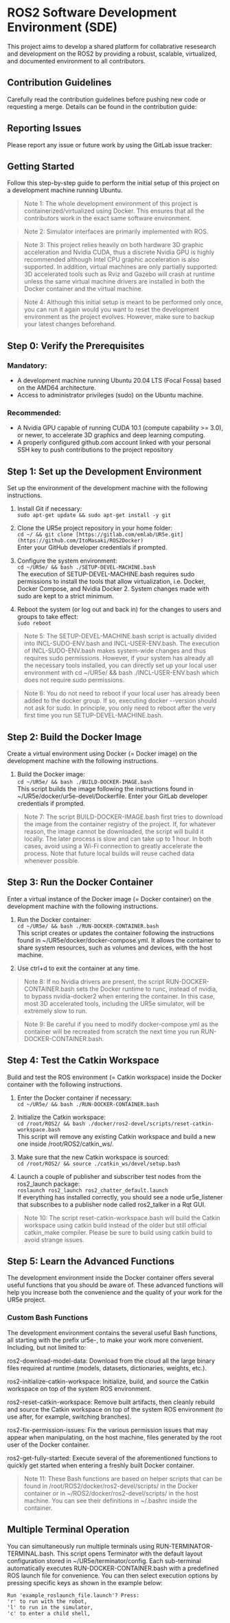 # ROS2 Software Development Environment (SDE)
This project aims to develop a shared platform for collabrative resesearch and development on the ROS2 by providing a robust, scalable, virtualized, and documented environment to all contributors.

## Contribution Guidelines
Carefully read the contribution guidelines before pushing new code or requesting a merge. Details can be found in the contribution guide:

## Reporting Issues
Please report any issue or future work by using the GitLab issue tracker:

## Getting Started
Follow this step-by-step guide to perform the initial setup of this project on a development machine running Ubuntu.

> Note 1: The whole development environment of this project is containerized/virtualized using Docker. This ensures that all the contributors work in the exact same software environment.


> Note 2: Simulator interfaces are primarily implemented with ROS.


> Note 3: This project relies heavily on both hardware 3D graphic acceleration and Nvidia CUDA, thus a discrete Nvidia GPU is highly recommended although Intel CPU graphic acceleration is also supported. In addition, virtual machines are only partially supported: 3D accelerated tools such as Rviz and Gazebo will crash at runtime unless the same virtual machine drivers are installed in both the Docker container and the virtual machine.


> Note 4: Although this initial setup is meant to be performed only once, you can run it again would you want to reset the development environment as the project evolves. However, make sure to backup your latest changes beforehand.

## Step 0: Verify the Prerequisites
### Mandatory:

- A development machine running Ubuntu 20.04 LTS (Focal Fossa) based on the AMD64 architecture.
- Access to administrator privileges (sudo) on the Ubuntu machine.

### Recommended:

- A Nvidia GPU capable of running CUDA 10.1 (compute capability >= 3.0), or newer, to accelerate 3D graphics and deep learning computing.
- A properly configured github.com account linked with your personal SSH key to push contributions to the project repository

## Step 1: Set up the Development Environment
Set up the environment of the development machine with the following instructions.

1. Install Git if necessary:  
```sudo apt-get update && sudo apt-get install -y git```


2. Clone the UR5e project repository in your home folder:  
```cd ~/ && git clone [https://gitlab.com/emlab/UR5e.git](https://github.com/ItoMasaki/ROS2Docker)```  
Enter your GitHub developer credentials if prompted.  


3. Configure the system environment:  
```cd ~/UR5e/ && bash ./SETUP-DEVEL-MACHINE.bash```  
The execution of SETUP-DEVEL-MACHINE.bash requires sudo permissions to install the tools that allow virtualization, i.e. Docker, Docker Compose, and Nvidia Docker 2. System changes made with sudo are kept to a strict minimum.


4. Reboot the system (or log out and back in) for the changes to users and groups to take effect:  
```sudo reboot```

> Note 5: The SETUP-DEVEL-MACHINE.bash script is actually divided into INCL-SUDO-ENV.bash and INCL-USER-ENV.bash. The execution of INCL-SUDO-ENV.bash makes system-wide changes and thus requires sudo permissions. However, if your system has already all the necessary tools installed, you can directly set up your local user environment with cd ~/UR5e/ && bash ./INCL-USER-ENV.bash which does not require sudo permissions.


> Note 6: You do not need to reboot if your local user has already been added to the docker group. If so, executing docker --version should not ask for sudo. In principle, you only need to reboot after the very first time you run SETUP-DEVEL-MACHINE.bash.


## Step 2: Build the Docker Image
Create a virtual environment using Docker (= Docker image) on the development machine with the following instructions.


1. Build the Docker image:  
```cd ~/UR5e/ && bash ./BUILD-DOCKER-IMAGE.bash```  
This script builds the image following the instructions found in ~/UR5e/docker/ur5e-devel/Dockerfile. Enter your GitLab developer credentials if prompted.


> Note 7: The script BUILD-DOCKER-IMAGE.bash first tries to download the image from the container registry of the project. If, for whatever reason, the image cannot be downloaded, the script will build it locally. The later process is slow and can take up to 1 hour. In both cases, avoid using a Wi-Fi connection to greatly accelerate the process. Note that future local builds will reuse cached data whenever possible.


## Step 3: Run the Docker Container
Enter a virtual instance of the Docker image (= Docker container) on the development machine with the following instructions.


1. Run the Docker container:  
```cd ~/UR5e/ && bash ./RUN-DOCKER-CONTAINER.bash```  
This script creates or updates the container following the instructions found in ~/UR5e/docker/docker-compose.yml. It allows the container to share system resources, such as volumes and devices, with the host machine.


2. Use ctrl+d to exit the container at any time.



> Note 8: If no Nvidia drivers are present, the script RUN-DOCKER-CONTAINER.bash sets the Docker runtime to runc, instead of nvidia, to bypass nvidia-docker2 when entering the container. In this case, most 3D accelerated tools, including the UR5e simulator, will be extremely slow to run.


> Note 9: Be careful if you need to modify docker-compose.yml as the container will be recreated from scratch the next time you run RUN-DOCKER-CONTAINER.bash.


## Step 4: Test the Catkin Workspace
Build and test the ROS environment (= Catkin workspace) inside the Docker container with the following instructions.


1. Enter the Docker container if necessary:  
```cd ~/UR5e/ && bash ./RUN-DOCKER-CONTAINER.bash```

2. Initialize the Catkin workspace:  
```cd /root/ROS2/ && bash ./docker/ros2-devel/scripts/reset-catkin-workspace.bash```  
This script will remove any existing Catkin workspace and build a new one inside /root/ROS2/catkin_ws/.

3. Make sure that the new Catkin workspace is sourced:  
```cd /root/ROS2/ && source ./catkin_ws/devel/setup.bash```

4. Launch a couple of publisher and subscriber test nodes from the ros2_launch package:  
```roslaunch ros2_launch ros2_chatter_default.launch```  
If everything has installed correctly, you should see a node ur5e_listener that subscribes to a publisher node called ros2_talker in a Rqt GUI.



> Note 10: The script reset-catkin-workspace.bash will build the Catkin workspace using catkin build instead of the older but still official catkin_make compiler. Please be sure to build using catkin build to avoid strange issues.


## Step 5: Learn the Advanced Functions
The development environment inside the Docker container offers several useful functions that you should be aware of. These advanced functions will help you increase both the convenience and the quality of your work for the UR5e project.

### Custom Bash Functions
The development environment contains the several useful Bash functions, all starting with the prefix ur5e-, to make your work more convenient. Including, but not limited to:


ros2-download-model-data: Download from the cloud all the large binary files required at runtime (models, datasets, dictionaries, weights, etc.).

ros2-initialize-catkin-workspace: Initialize, build, and source the Catkin workspace on top of the system ROS environment.

ros2-reset-catkin-workspace: Remove built artifacts, then cleanly rebuild and source the Catkin workspace on top of the system ROS environment (to use after, for example, switching branches).

ros2-fix-permission-issues: Fix the various permission issues that may appear when manipulating, on the host machine, files generated by the root user of the Docker container.

ros2-get-fully-started: Execute several of the aforementioned functions to quickly get started when entering a freshly built Docker container.


> Note 11: These Bash functions are based on helper scripts that can be found in /root/ROS2/docker/ros2-devel/scripts/ in the Docker container or in ~/ROS2/docker/ros2-devel/scripts/ in the host machine. You can see their definitions in ~/.bashrc inside the container.


## Multiple Terminal Operation
You can simultaneously run multiple terminals using RUN-TERMINATOR-TERMINAL.bash. This script opens Terminator with the default layout configuration stored in ~/UR5e/terminator/config. Each sub-terminal automatically executes RUN-DOCKER-CONTAINER.bash with a predefined ROS launch file for convenience. You can then select execution options by pressing specific keys as shown in the example below:

```
Run 'example_roslaunch_file.launch'? Press:
'r' to run with the robot,
'l' to run in the simulator,
'c' to enter a child shell,
```
